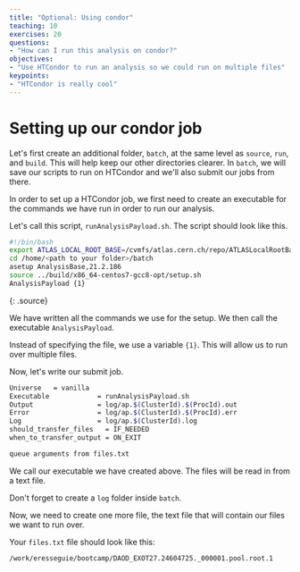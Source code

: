 ```yaml
---
title: "Optional: Using condor"
teaching: 10
exercises: 20
questions:
- "How can I run this analysis on condor?"
objectives:
- "Use HTCondor to run an analysis so we could run on multiple files"
keypoints:
- "HTCondor is really cool"
---
```


# Setting up our condor job

Let's first create an additional folder, `batch`, at the same level as `source`, `run`, and `build`. This will help keep our other directories clearer. In `batch`, we will save our scripts to run on HTCondor and we'll also submit our jobs from there.

In order to set up a HTCondor job, we first need to create an executable for the commands we have run in order to run our analysis.

Let's call this script, `runAnalysisPayload.sh`. The script should look like this.
~~~bash
#!/bin/bash
export ATLAS_LOCAL_ROOT_BASE=/cvmfs/atlas.cern.ch/repo/ATLASLocalRootBase;source ${ATLAS_LOCAL_ROOT_BASE}/user/atlasLocalSetup.sh
cd /home/<path to your folder>/batch
asetup AnalysisBase,21.2.186
source ../build/x86_64-centos7-gcc8-opt/setup.sh
AnalysisPayload {1}
~~~
{: .source}

We have written all the commands we use for the setup. We then call the executable `AnalysisPayload`.

Instead of specifying the file, we use a variable `{1}`. This will allow us to run over multiple files.

Now, let's write our submit job.
~~~bash
Universe   = vanilla
Executable            = runAnalysisPayload.sh
Output                = log/ap.$(ClusterId).$(ProcId).out
Error                 = log/ap.$(ClusterId).$(ProcId).err
Log                   = log/ap.$(ClusterId).log
should_transfer_files   = IF_NEEDED
when_to_transfer_output = ON_EXIT

queue arguments from files.txt
~~~

We call our executable we have created above. The files will be read in from a text file.

Don't forget to create a `log` folder inside `batch`.

Now, we need to create one more file, the text file that will contain our files we want to run over.

Your `files.txt` file should look like this:
~~~
/work/eresseguie/bootcamp/DAOD_EXOT27.24604725._000001.pool.root.1
~~~
